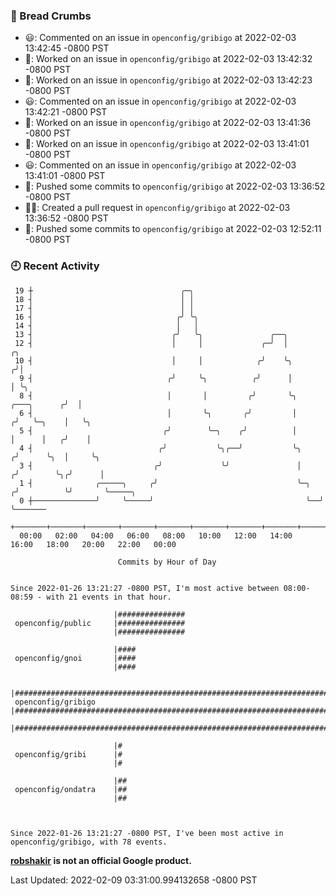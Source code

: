 ### 🍞 Bread Crumbs

 * 😃: Commented on an issue in `openconfig/gribigo` at 2022-02-03 13:42:45 -0800 PST
 * 👀: Worked on an issue in `openconfig/gribigo` at 2022-02-03 13:42:32 -0800 PST
 * 👀: Worked on an issue in `openconfig/gribigo` at 2022-02-03 13:42:23 -0800 PST
 * 😃: Commented on an issue in `openconfig/gribigo` at 2022-02-03 13:42:21 -0800 PST
 * 👀: Worked on an issue in `openconfig/gribigo` at 2022-02-03 13:41:36 -0800 PST
 * 👀: Worked on an issue in `openconfig/gribigo` at 2022-02-03 13:41:01 -0800 PST
 * 😃: Commented on an issue in `openconfig/gribigo` at 2022-02-03 13:41:01 -0800 PST
 * 🚢: Pushed some commits to `openconfig/gribigo` at 2022-02-03 13:36:52 -0800 PST
 * ✍🏼: Created a pull request in `openconfig/gribigo` at 2022-02-03 13:36:52 -0800 PST
 * 🚢: Pushed some commits to `openconfig/gribigo` at 2022-02-03 12:52:11 -0800 PST

### 🕘 Recent Activity
```
 19 ┼                                 ╭─╮
 18 ┤                                 │ │
 17 ┤                                 │ │
 16 ┤                                ╭╯ ╰╮
 14 ┤                                │   │
 13 ┤                               ╭╯   ╰╮               ╭──╮
 12 ┤                               │     │             ╭─╯  │                        ╭╮
 10 ┤                               │     │            ╭╯    ╰╮                      ╭╯│
  9 ┤                              ╭╯     ╰╮          ╭╯      │                      │ ╰╮
  8 ┤                              │       │         ╭╯       ╰╮         ╭───╮      ╭╯  │
  6 ┤                              │       ╰╮       ╭╯         │        ╭╯   ╰─╮    │   ╰╮
  5 ┤                             ╭╯        ╰─╮    ╭╯          │        │      │   ╭╯    │
  4 ┤                            ╭╯           ╰╮╭──╯           ╰╮      ╭╯      ╰╮  │     ╰╮
  3 ┤                           ╭╯             ╰╯               │     ╭╯        ╰╮╭╯      │
  1 ┤              ╭─────╮     ╭╯                               ╰─╮  ╭╯          ╰╯       ╰─────╮
  0 ┼──────────────╯     ╰─────╯                                  ╰──╯                          ╰───────
    +───────+───────+───────+───────+───────+───────+───────+───────+───────+───────+───────+───────+────
  00:00   02:00   04:00   06:00   08:00   10:00   12:00   14:00   16:00   18:00   20:00   22:00   00:00   

						Commits by Hour of Day


Since 2022-01-26 13:21:27 -0800 PST, I'm most active between 08:00-08:59 - with 21 events in that hour.

```



```
                       |###############
 openconfig/public     |###############
                       |###############

                       |####
 openconfig/gnoi       |####
                       |####

                       |##############################################################################
 openconfig/gribigo    |##############################################################################
                       |##############################################################################

                       |#
 openconfig/gribi      |#
                       |#

                       |##
 openconfig/ondatra    |##
                       |##



Since 2022-01-26 13:21:27 -0800 PST, I've been most active in openconfig/gribigo, with 78 events.

```
**[robshakir](mailto:robjs@google.com) is not an official Google product.**  


Last Updated: 2022-02-09 03:31:00.994132658 -0800 PST
